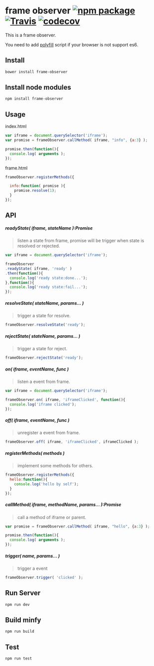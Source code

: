 frame observer [![npm package][npm-badge]][npm] [![Travis][build-badge]][build] [![codecov][codecov-badge]][codecov] 
==================================

This is a frame observer.

You need to add [polyfill](https://github.com/JasonBerry/babel-es6-polyfill) script if your browser is not support es6.

## Install

```bash
bower install frame-observer
```

## Install node modules

```bash
npm install frame-observer
```

## Usage

index.html

```js
var iframe = document.querySelector('iframe');
var promise = frameObserver.callMethod( iframe, "info", {a:3} );

promise.then(function(){
  console.log( arguments );
});
```

frame.html

```js
frameObserver.registerMethods({

  info:function( promise ){
    promise.resolve(1);
  }
});
```

## API

##### readyState( iframe, stateName ):Promise
> listen a state from frame, promise will be trigger when state is resolved or rejected.

```js
var iframe = document.querySelector('iframe');

frameObserver
.readyState( iframe, 'ready' )
.then(function(){
  console.log('ready state:done...');
},function(){
  console.log('ready state:fail...');
});
```

##### resolveState( stateName, params... )
> trigger a state for resolve.

```js
frameObserver.resolveState('ready');
```

##### rejectState( stateName, params... )
> trigger a state for reject.

```js
frameObserver.rejectState('ready');
```

##### on( iframe, eventName, func )
> listen a event from frame.

```js
var iframe = document.querySelector('iframe');

frameObserver.on( iframe, 'iframeClicked', function(){
  console.log('iframe clicked');
});
```

##### off( iframe, eventName, func )
> unregister a event from frame.

```js
frameObserver.off( iframe, 'iframeClicked', iframeClicked );
```

##### registerMethods( methods )
> implement some methods for others.

```js
frameObserver.registerMethods({
  hello:function(){
    console.log('hello by self');
  }
});
```

##### callMethod( iframe, methodName, params... ):Promise
> call a method of iframe or parent.

```js
var promise = frameObserver.callMethod( iframe, "hello", {a:3} );

promise.then(function(){
  console.log( arguments );
});
```

##### trigger( name, params... )
> trigger a event

```js
frameObserver.trigger( 'clicked' );
```

## Run Server

```bash
npm run dev
```

## Build minfy

```bash
npm run build
```

## Test

```bash
npm run test
```

[npm-badge]: https://img.shields.io/npm/v/frame-observer.svg?style=flat-square
[npm]: https://www.npmjs.com/package/frame-observer
 
[build-badge]: https://img.shields.io/travis/eHanlin/frame-observer/master.svg?style=flat-square
[build]: https://travis-ci.org/eHanlin/frame-observer
 
[codecov-badge]: https://codecov.io/gh/eHanlin/frame-observer/branch/master/graph/badge.svg
[codecov]: https://codecov.io/gh/eHanlin/frame-observer

